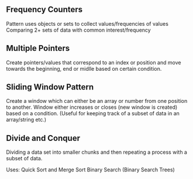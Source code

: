 ## Frequency Counters

Pattern uses objects or sets to collect values/frequencies of values
Comparing 2+ sets of data with common interest/frequency

## Multiple Pointers

Create pointers/values that correspond to an index or position
and move towards the beginning, end or midlle based on certain condition.

## Sliding Window Pattern

Create a window which can either be an array or number from one position to another.
Window either increases or closes (new window is created) based on a condition.
(Useful for keeping track of a subset of data in an array/string etc.)

## Divide and Conquer

Dividing a data set into smaller chunks and then repeating a process with a 
subset of data.

Uses:
Quick Sort and Merge Sort
Binary Search (Binary Search Trees)
